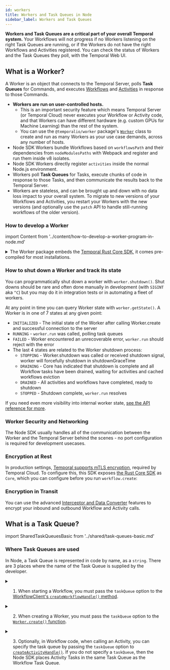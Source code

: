```yaml
---
id: workers
title: Workers and Task Queues in Node
sidebar_label: Workers and Task Queues
---
```


**Workers and Task Queues are a critical part of your overall Temporal system.** 
Your Workflows will not progress if no Workers listening on the right Task Queues are running, or if the Workers do not have the right Workflows and Activities registered. 
You can check the status of Workers and the Task Queues they poll, with the Temporal Web UI.

## What is a Worker?

A Worker is an object that connects to the Temporal Server, polls **Task Queues** for Commands, and executes [Workflows](/docs/node/workflows) and [Activities](/docs/node/activities) in response to those Commands.

- **Workers are run on user-controlled hosts.** 
  - This is an important security feature which means Temporal Server (or Temporal Cloud) never executes your Workflow or Activity code, and that Workers can have different hardware (e.g. custom GPUs for Machine Learning) than the rest of the system.
  - You can use the `@temporalio/worker` package's [`Worker`](https://nodejs.temporal.io/api/classes/worker.Worker) class to create and run as many Workers as your use case demands, across any number of hosts.
- Node SDK Workers bundle Workflows based on `workflowsPath` and their dependencies from `nodeModulesPaths` with Webpack and register and run them inside v8 isolates.
- Node SDK Workers directly register `activities` inside the normal Node.js environment.
- Workers poll **Task Queues** for Tasks, execute chunks of code in response to those Tasks, and then communicate the results back to the Temporal Server.
- Workers are stateless, and can be brought up and down with no data loss impact to your overall system. To migrate to new versions of your Workflows and Activities, you restart your Workers with the new versions (and optionally use the `patch` API to handle still-running workflows of the older version). 

### How to develop a Worker

import Content from '../content/how-to-develop-a-worker-program-in-node.md'

<Content />

<details>
<summary>
The Worker package embeds the <a href="https://github.com/temporalio/sdk-core">Temporal Rust Core SDK</a>, it comes pre-compiled for most installations.
</summary>

We've provided pre-compiled binaries for:

- Mac with an Intel chip: `x86_64-apple-darwin`
- Mac with an Apple chip: `aarch64-apple-darwin`
- Linux with x86_64 architecture: `x86_64-unknown-linux-gnu`
- Windows with x86_64 architecture: `x86_64-pc-windows-gnu` (Windows is not yet supported but it is a [priority for us](https://github.com/temporalio/sdk-node/issues/12)).

If you need to compile the Worker yourself, set up the Rust toolchain by following the instructions [here](https://rustup.rs/).

</details>

### How to shut down a Worker and track its state

You can programmatically shut down a worker with `worker.shutdown()`.
Shut downs should be rare and often done manually in development (with `SIGINT` aka `^C`) but you may do it in integration tests or in automating a fleet of workers.

At any point in time you can query Worker state with `worker.getState()`.
A Worker is in one of 7 states at any given point:

- `INITIALIZED` - The initial state of the Worker after calling Worker.create and successful connection to the server
- `RUNNING` - `worker.run` was called, polling task queues
- `FAILED` - Worker encountered an unrecoverable error, `worker.run` should reject with the error
- The last 4 states are related to the Worker shutdown process:
  - `STOPPING` - Worker.shutdown was called or received shutdown signal, worker will forcefully shutdown in shutdownGraceTime
  - `DRAINING` - Core has indicated that shutdown is complete and all Workflow tasks have been drained, waiting for activities and cached workflows eviction
  - `DRAINED` - All activities and workflows have completed, ready to shutdown
  - `STOPPED` - Shutdown complete, `worker.run` resolves

If you need even more visibility into internal worker state, [see the API reference for more](https://nodejs.temporal.io/api/classes/worker.Worker).

### Worker Security and Networking

The Node SDK usually handles all of the communication between the Worker and the Temporal Server behind the scenes - no port configuration is required for development usecases.

### Encryption at Rest

In production settings, [Temporal supports mTLS encryption](/docs/server/security), required by Temporal Cloud.
To configure this, this SDK exposes [the Rust Core SDK](https://github.com/temporalio/sdk-core) as `Core`, which you can configure before you run `workflow.create`:

<!--SNIPSTART nodejs-mtls-worker-->
<!--SNIPEND-->

### Encryption in Transit

You can use the advanced [Interceptor and Data Converter](/docs/node/interceptors) features to encrypt your inbound and outbound Workflow and Activity calls.

## What is a Task Queue?

import SharedTaskQueuesBasic from '../shared/task-queues-basic.md'

<SharedTaskQueuesBasic
workflowLink="/docs/java/workflows"
workerLink="/docs/java/workers"
/>

### Where Task Queues are used

In Node, a Task Queue is represented in code by name, as a `string`.
There are 3 places where the name of the Task Queue is supplied by the developer.

<details>
<summary>

1. When starting a Workflow, you must pass the `taskQueue` option to the [WorkflowClient's `createWorkflowHandle()` method](https://nodejs.temporal.io/api/classes/client.workflowclient#newworkflowhandle).

</summary>

```ts
const workflow = workflowClient.createWorkflowHandle(myWorkflow, {
  taskQueue: 'my-task-queue',
});

const result = await workflow.execute();
```

</details>
<details>
<summary>

2. When creating a Worker, you must pass the `taskQueue` option to the [`Worker.create()` function](https://nodejs.temporal.io/api/classes/worker.worker-1#create).

</summary>

```ts
const worker = await Worker.create({
  workflowsPath: require.resolve('./workflows'),
  taskQueue: 'my-task-queue',
});
```

</details>
<details>
<summary>

3. Optionally, in Workflow code, when calling an Activity, you can specify the task queue by passing the `taskQueue` option to [`createActivityHandle()`](https://nodejs.temporal.io/api/namespaces/workflow#configureactivities). If you do not specify a `taskQueue`, then the Node SDK places Activity Tasks in the same Task Queue as the Workflow Task Queue.

</summary>

```ts
const { greet } = createActivityHandle<typeof activities>({
  taskQueue: 'my-other-task-queue',
  startToCloseTimeout: '1s',
});
```

</details>
